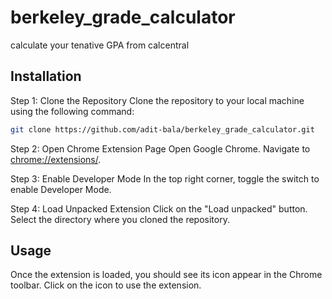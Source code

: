 # berkeley_grade_calculator
 calculate your tenative GPA from calcentral

## Installation
Step 1: Clone the Repository
Clone the repository to your local machine using the following command:
```sh
git clone https://github.com/adit-bala/berkeley_grade_calculator.git
```
Step 2: Open Chrome Extension Page
Open Google Chrome.
Navigate to [chrome://extensions/](chrome://extensions/).

Step 3: Enable Developer Mode
In the top right corner, toggle the switch to enable Developer Mode.

Step 4: Load Unpacked Extension
Click on the "Load unpacked" button.
Select the directory where you cloned the repository.

## Usage
Once the extension is loaded, you should see its icon appear in the Chrome toolbar. Click on the icon to use the extension.

